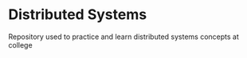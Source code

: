 <h1> Distributed Systems</h1>
Repository used to practice and learn distributed systems concepts at college
